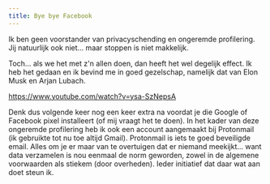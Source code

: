 ```yaml
---
title: Bye bye Facebook
---
```


Ik ben geen voorstander van privacyschending en ongeremde profilering. Jij natuurlijk ook niet… maar stoppen is niet makkelijk.

Toch… als we het met z'n allen doen, dan heeft het wel degelijk effect. Ik heb het gedaan en ik bevind me in goed gezelschap, namelijk dat van Elon Musk en Arjan Lubach.

https://www.youtube.com/watch?v=ysa-SzNepsA

Denk dus volgende keer nog een keer extra na voordat je die Google of Facebook pixel installeert (of mij vraagt het te doen). In het kader van deze ongeremde profilering heb ik ook een account aangemaakt bij Protonmail (ik gebruikte tot nu toe altijd Gmail). Protonmail is iets te goed beveiligde email. Alles om je er maar van te overtuigen dat er niemand meekijkt… want data verzamelen is nou eenmaal de norm geworden, zowel in de algemene voorwaarden als stiekem (door overheden). Ieder initiatief dat daar wat aan doet steun ik.